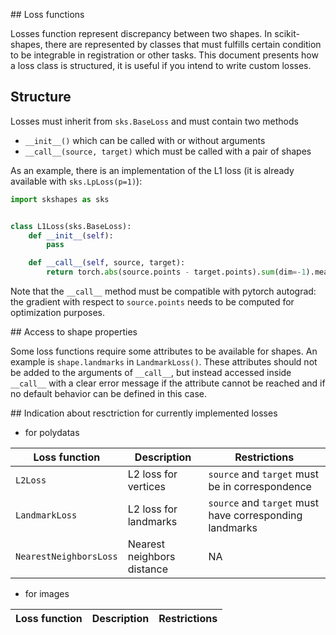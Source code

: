 ## Loss functions

Losses function represent discrepancy between two shapes. In scikit-shapes, there are represented by classes that must fulfills certain condition to be integrable in registration or other tasks.
This document presents how a loss class is structured, it is useful if you intend to write custom losses.

## Structure

Losses must inherit from `sks.BaseLoss` and must contain two methods

- `__init__()` which can be called with or without arguments
- `__call__(source, target)` which must be called with a pair of shapes


As an example, there is an implementation of the L1 loss (it is already available with `sks.LpLoss(p=1)`):
```python
import skshapes as sks


class L1Loss(sks.BaseLoss):
    def __init__(self):
        pass

    def __call__(self, source, target):
        return torch.abs(source.points - target.points).sum(dim=-1).mean()
```

Note that the `__call__` method must be compatible with pytorch autograd: the gradient with respect to `source.points` needs to be computed for optimization purposes.

## Access to shape properties

Some loss functions require some attributes to be available for shapes. An example is `shape.landmarks` in `LandmarkLoss()`. These attributes should not be added to the arguments of `__call__`, but instead accessed inside `__call__` with a clear error message if the attribute cannot be reached and if no default behavior can be defined in this case.


## Indication about resctriction for currently implemented losses

- for polydatas

| Loss function          | Description                          | Restrictions                                            |
| ---------------------- | ------------------------------------ | ------------------------------------------------------- |
| `L2Loss`               | L2 loss for vertices                 | `source` and `target` must be in correspondence         |
| `LandmarkLoss`         | L2 loss for landmarks                | `source` and `target` must have corresponding landmarks |
| `NearestNeighborsLoss` | Nearest neighbors distance           | NA                                                      |

- for images

| Loss function          | Description                          | Restrictions                                            |
| ---------------------- | ------------------------------------ | ------------------------------------------------------- |
